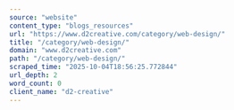 ```yaml
---
source: "website"
content_type: "blogs_resources"
url: "https://www.d2creative.com/category/web-design/"
title: "/category/web-design/"
domain: "www.d2creative.com"
path: "/category/web-design/"
scraped_time: "2025-10-04T18:56:25.772844"
url_depth: 2
word_count: 0
client_name: "d2-creative"
---
```


